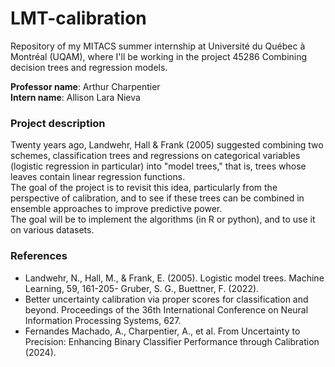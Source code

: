 # LMT-calibration
Repository of my MITACS summer internship at Université du Québec à Montréal (UQAM), where I'll be working in the project 45286 Combining decision trees and regression models.

**Professor name**: Arthur Charpentier  
**Intern name**: Allison Lara Nieva

### Project description
Twenty years ago, Landwehr, Hall & Frank (2005) suggested combining two schemes, classification trees and regressions on categorical variables (logistic regression in particular) into "model trees," that is, trees whose leaves contain linear regression functions.  
The goal of the project is to revisit this idea, particularly from the perspective of calibration, and to see if these trees can be combined in ensemble approaches to improve predictive power.  
The goal will be to implement the algorithms (in R or python), and to use it on various datasets.  

### References
 - Landwehr, N., Hall, M., \& Frank, E. (2005). Logistic model trees. Machine Learning, 59, 161-205- Gruber, S. G., Buettner, F. (2022). 
 - Better uncertainty calibration via proper scores for classification and beyond. Proceedings of the 36th International Conference on Neural Information Processing Systems, 627.
 - Fernandes Machado, A., Charpentier, A., et al. From Uncertainty to Precision: Enhancing Binary Classifier Performance through Calibration (2024).
